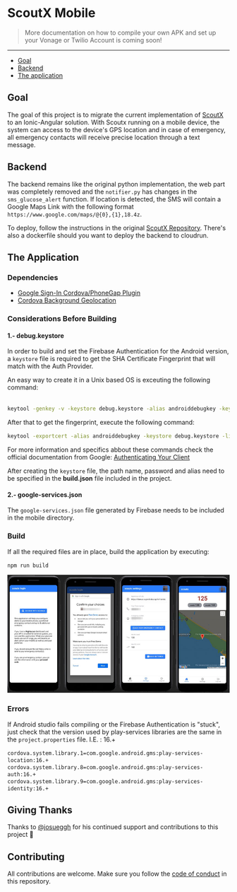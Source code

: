 # ScoutX Mobile 
> More documentation on how to compile your own APK and set up your Vonage or Twilio Account is coming soon!
---
- [Goal](#goal)
- [Backend](#backend)
- [The application](#the-application)


## Goal

The goal of this project is to migrate the current implementation of [ScoutX](https://github.com/alphacentauri82/scoutx) to
an Ionic-Angular solution. With Scoutx running on a mobile device, the system can access to the device's GPS location and in case of emergency, all emergency contacts will receive precise location through a text message.

## Backend

The backend remains like the original python implementation, the web part was completely removed and the `notifier.py` has changes in the `sms_glucose_alert` function. If location is detected, the SMS will contain a Google Maps Link with the following format ` https://www.google.com/maps/@{0},{1},18.4z`.


To deploy, follow the instructions in the original [ScoutX Repository](https://github.com/alphacentauri82/scoutx). There's also a dockerfile should you want to deploy the backend to cloudrun.

## The Application


### Dependencies
+ [Google Sign-In Cordova/PhoneGap Plugin](https://github.com/EddyVerbruggen/cordova-plugin-googleplus)
+ [Cordova Background Geolocation](https://github.com/transistorsoft/cordova-background-geolocation-lt)

### Considerations Before Building


#### 1.- debug.keystore

In order to build and set the Firebase Authentication for the Android version, a `keystore` file is required to get the SHA Certificate Fingerprint that will match with the Auth Provider.

An easy way to create it in a Unix based OS is exceuting the following command: 

```bash

keytool -genkey -v -keystore debug.keystore -alias androiddebugkey -keyalg RSA -keysize 2048 -validity 50000

```

After that to get the fingerprint, execute the following command:

```bash
keytool -exportcert -alias androiddebugkey -keystore debug.keystore -list -v
```

For more information and specifics abbout these commands check the official documentation from Google: [Authenticating Your Client
](https://developers.google.com/android/guides/client-auth)

After creating the `keystore` file, the path name, password and alias need to be specified in the **build.json** file included in the project.


#### 2.- google-services.json

The `google-services.json` file generated by Firebase needs to be included in the mobile directory.

### Build

If all the required files are in place, build the application by executing:

```
npm run build
```


![ScoutX Mobile](sample.png)

### Errors

If Android studio fails compiling or the Firebase Authentication is "stuck", just check that the version used by play-services libraries are the same in the `project.properties` file. I.E. : 16.+

```
cordova.system.library.1=com.google.android.gms:play-services-location:16.+
cordova.system.library.8=com.google.android.gms:play-services-auth:16.+
cordova.system.library.9=com.google.android.gms:play-services-identity:16.+
```

## Giving Thanks

Thanks to [@josueggh](https://github.com/josueggh) for his continued support and contributions to this project 💜 

## Contributing

All contributions are welcome. Make sure you follow the [code of conduct](CODE_OF_CONDUCT.MD) in this repository. 
